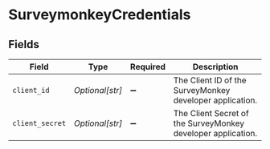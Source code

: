 # SurveymonkeyCredentials


## Fields

| Field                                                        | Type                                                         | Required                                                     | Description                                                  |
| ------------------------------------------------------------ | ------------------------------------------------------------ | ------------------------------------------------------------ | ------------------------------------------------------------ |
| `client_id`                                                  | *Optional[str]*                                              | :heavy_minus_sign:                                           | The Client ID of the SurveyMonkey developer application.     |
| `client_secret`                                              | *Optional[str]*                                              | :heavy_minus_sign:                                           | The Client Secret of the SurveyMonkey developer application. |